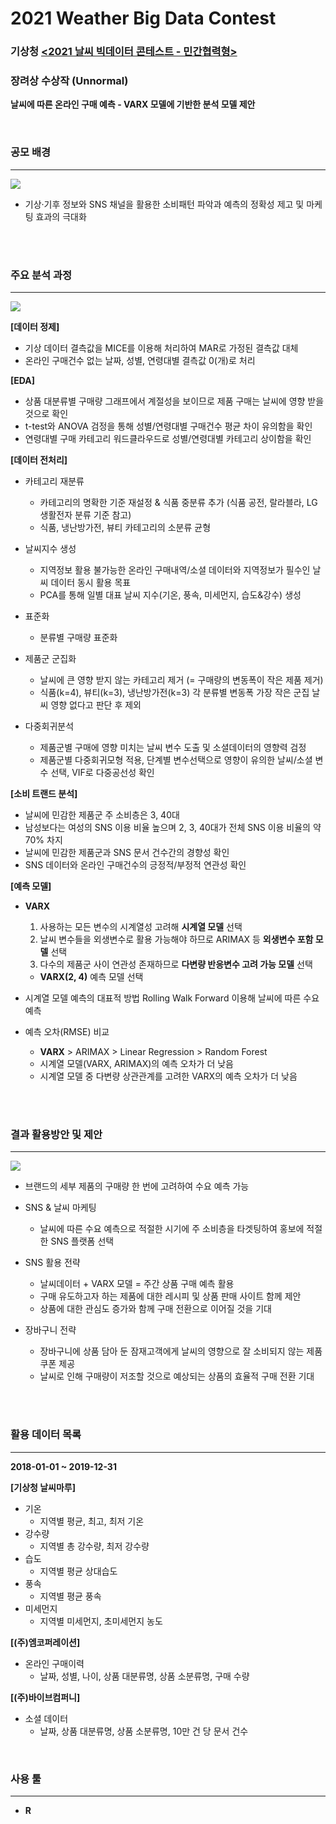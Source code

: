 # 2021 Weather Big Data Contest

### 기상청 **[<2021 날씨 빅데이터 콘테스트 - 민간협력형>](https://bd.kma.go.kr/contest/info_05.do)**
### **장려상 수상작 (Unnormal)**   
**날씨에 따른 온라인 구매 예측 - VARX 모델에 기반한 분석 모델 제안**  



<br>




### **공모 배경**

---

<img src = "https://s3.us-west-2.amazonaws.com/secure.notion-static.com/1fa17323-7d9e-4c15-896a-577f3b901255/Untitled.png?X-Amz-Algorithm=AWS4-HMAC-SHA256&X-Amz-Content-Sha256=UNSIGNED-PAYLOAD&X-Amz-Credential=AKIAT73L2G45EIPT3X45%2F20220802%2Fus-west-2%2Fs3%2Faws4_request&X-Amz-Date=20220802T014333Z&X-Amz-Expires=86400&X-Amz-Signature=bd8a0612a51d02d7bfdfb6b8819f655425e0b6ab0c98fd15a3abc1956b7a5494&X-Amz-SignedHeaders=host&response-content-disposition=filename%20%3D%22Untitled.png%22&x-id=GetObject">


* 기상·기후 정보와 SNS 채널을 활용한 소비패턴 파악과 예측의 정확성 제고 및 마케팅 효과의 극대화



<br>
<br>

### **주요 분석 과정**
----

<img src = "https://s3.us-west-2.amazonaws.com/secure.notion-static.com/0cebc759-ddec-48cb-b85f-abd8324ed7b7/Untitled.png?X-Amz-Algorithm=AWS4-HMAC-SHA256&X-Amz-Content-Sha256=UNSIGNED-PAYLOAD&X-Amz-Credential=AKIAT73L2G45EIPT3X45%2F20220802%2Fus-west-2%2Fs3%2Faws4_request&X-Amz-Date=20220802T051743Z&X-Amz-Expires=86400&X-Amz-Signature=7e07bef23134486903db07a3c9eb043a73a64778f9cb7e64706ed61ae987005a&X-Amz-SignedHeaders=host&response-content-disposition=filename%20%3D%22Untitled.png%22&x-id=GetObject">


<br>

**[데이터 정제]**
- 기상 데이터 결측값을 MICE를 이용해 처리하여 MAR로 가정된 결측값 대체
- 온라인 구매건수 없는 날짜, 성별, 연령대별 결측값 0(개)로 처리




**[EDA]**
- 상품 대분류별 구매량 그래프에서 계절성을 보이므로 제품 구매는 날씨에 영향 받을 것으로 확인
- t-test와 ANOVA 검정을 통해 성별/연령대별 구매건수 평균 차이 유의함을 확인
- 연령대별 구매 카테고리 워드클라우드로 성별/연령대별 카테고리 상이함을 확인



**[데이터 전처리]**




- 카테고리 재분류
    - 카테고리의 명확한 기준 재설정 & 식품 중분류 추가 (식품 공전, 랄라블라, LG생활전자 분류 기준 참고)
    - 식품, 냉난방가전, 뷰티 카테고리의 소분류 균형

- 날씨지수 생성
    - 지역정보 활용 불가능한 온라인 구매내역/소셜 데이터와 지역정보가 필수인 날씨 데이터 동시 활용 목표
    - PCA를 통해 일별 대표 날씨 지수(기온, 풍속, 미세먼지, 습도&강수) 생성


- 표준화
    - 분류별 구매량 표준화


- 제품군 군집화
    - 날씨에 큰 영향 받지 않는 카테고리 제거 (= 구매량의 변동폭이 작은 제품 제거)
    - 식품(k=4), 뷰티(k=3), 냉난방가전(k=3) 각 분류별 변동폭 가장 작은 군집 날씨 영향 없다고 판단 후 제외

- 다중회귀분석
    - 제품군별 구매에 영향 미치는 날씨 변수 도출 및 소셜데이터의 영향력 검정
    - 제품군별 다중회귀모형 적용, 단계별 변수선택으로 영향이 유의한 날씨/소셜 변수 선택, VIF로 다중공선성 확인


**[소비 트랜드 분석]**

- 날씨에 민감한 제품군 주 소비층은 3, 40대
- 남성보다는 여성의 SNS 이용 비율 높으며 2, 3, 40대가 전체 SNS 이용 비율의 약 70% 차지
- 날씨에 민감한 제품군과 SNS 문서 건수간의 경향성 확인
- SNS 데이터와 온라인 구매건수의 긍정적/부정적 연관성 확인

 **[예측 모델]**

- **VARX**
    1. 사용하는 모든 변수의 시계열성 고려해 **시계열 모델** 선택
    2. 날씨 변수들을 외생변수로 활용 가능해야 하므로 ARIMAX 등 **외생변수 포함 모델** 선택
    3. 다수의 제품군 사이 연관성 존재하므로 **다변량 반응변수 고려 가능 모델** 선택 
    * **VARX(2, 4)** 예측 모델 선택

- 시계열 모델 예측의 대표적 방법 Rolling Walk Forward 이용해 날씨에 따른 수요 예측

- 예측 오차(RMSE) 비교
    - **VARX** > ARIMAX > Linear Regression > Random Forest
    - 시계열 모델(VARX, ARIMAX)의 예측 오차가 더 낮음
    - 시계열 모델 중 다변량 상관관계를 고려한 VARX의 예측 오차가 더 낮음


<br><br>


### **결과 활용방안 및 제안**
---

<img src = "https://s3.us-west-2.amazonaws.com/secure.notion-static.com/77d1433b-a61b-4ccf-9a73-0f2475302c69/Untitled.png?X-Amz-Algorithm=AWS4-HMAC-SHA256&X-Amz-Content-Sha256=UNSIGNED-PAYLOAD&X-Amz-Credential=AKIAT73L2G45EIPT3X45%2F20220802%2Fus-west-2%2Fs3%2Faws4_request&X-Amz-Date=20220802T052751Z&X-Amz-Expires=86400&X-Amz-Signature=a2fce0e6ce51297e840b194a27c61e651f57d6410b6462c690aa7e5c7b721755&X-Amz-SignedHeaders=host&response-content-disposition=filename%20%3D%22Untitled.png%22&x-id=GetObject">


- 브랜드의 세부 제품의 구매량 한 번에 고려하여 수요 예측 가능


- SNS & 날씨 마케팅
    - 날씨에 따른 수요 예측으로 적절한 시기에 주 소비층을 타겟팅하여 홍보에 적절한 SNS 플랫폼 선택 

- SNS 활용 전략
    - 날씨데이터 + VARX 모델 = 주간 상품 구매 예측 활용
    - 구매 유도하고자 하는 제품에 대한 레시피 및 상품 판매 사이트 함께 제안
    - 상품에 대한 관심도 증가와 함께 구매 전환으로 이어질 것을 기대

- 장바구니 전략
    - 장바구니에 상품 담아 둔 잠재고객에게 날씨의 영향으로 잘 소비되지 않는 제품 쿠폰 제공
    - 날씨로 인해 구매량이 저조할 것으로 예상되는 상품의 효율적 구매 전환 기대


<br>
<br>

### **활용 데이터 목록**
---

**2018-01-01 \~ 2019-12-31**  

**[기상청 날씨마루]**
- 기온
    - 지역별 평균, 최고, 최저 기온
- 강수량
    - 지역별 총 강수량, 최저 강수량
- 습도
    - 지역별 평균 상대습도
- 풍속
    - 지역별 평균 풍속
- 미세먼지
    - 지역별 미세먼지, 초미세먼지 농도

**[(주)엠코퍼레이션]**  
- 온라인 구매이력
    - 날짜, 성별, 나이, 상품 대분류명, 상품 소분류명, 구매 수량

**[(주)바이브컴퍼니]**  
- 소셜 데이터
    - 날짜, 상품 대분류명, 상품 소분류명, 10만 건 당 문서 건수


<br>

### **사용 툴**
---
- **R**




